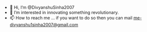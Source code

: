 - 👋 Hi, I’m @DivyanshuSinha2007
- 👀 I’m interested in innovating something revolutionary.
- 📫 How to reach me ... if you want to do so then you can mail me-divyanshu1sinha2007@gmail.com 

<!---
DivyanshuSinha2007/DivyanshuSinha2007 is a ✨ special ✨ repository because its `README.md` (this file) appears on your GitHub profile.
You can click the Preview link to take a look at your changes.
--->
